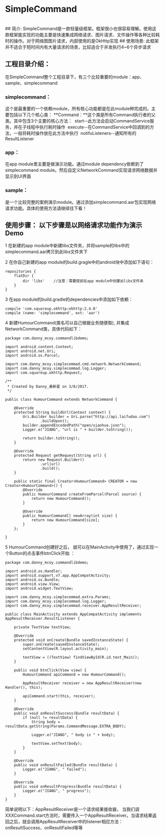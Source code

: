 # SimpleCommand
<br>
## 简介:
SimpleCommand是一款轻量级框架。框架很小也很容易理解。使用这款框架能实现的功能主要是快速集成网络请求、图片请求、文件操作等各种比较耗时的操作。对于网络图图片请求，内部使用的是OkHttp实现
## 使用场景:
此框架并不适合于短时间内有大量请求的场景，比较适合于并发执行4~6个异步请求

## 工程目录介绍：
在SimpleCommand整个工程目录下，有三个比较重要的module：app、sample、simplecommand
### simplecommand：
这个是最重要的一个依赖module，所有核心功能都是在此module种完成的。主要包括以下几个核心类：
**Command：**这个类是所有Command执行者的父类。其中包含3个主要的核心方法：
  start--此方法会启动CommandService服务，并在子线程中执行耗时操作
  execute--在CommandService中回调到的方法，一般将耗时操作放在此方法中执行
  notifuListeners--通知所有的ResultListener
  
### app：
在app module里主要是做演示功能。通过module dependency依赖到了simplecommand module。然后自定义NetworkCommand实现请求网络数据并显示到UI界面

### sample：
是一个比较完整的案例演示module。通过添加simplecommand.aar包实现网络请求功能。具体的使用方法请继续往下看！

## 使用步骤： 以下步骤是以网络请求功能作为演示Demo
1 在新建的app module中新建libs文件夹，并将sample的libs中的simplecommand.aar拷贝到此libs文件夹下

2 在你自己新建的app module的build.gragle中的android块中添加如下语句：

```
repositories {
    flatDir {
        dir 'libs'    //注意：需要提前在app module中创建出libs文件夹
    }
}
```

3 在app module的build.gradle的dependencies中添加如下依赖：

```
compile 'com.squareup.okhttp:okhttp:2.4.0'
compile (name: 'simplecommand', ext: 'aar')
```

4 新建HumourCommand(类名可以自己根据业务随便取), 并集成NetworkCommand类，具体代码如下：
```
package com.danny_mcoy.commandlibdemo;

import android.content.Context;
import android.net.Uri;
import android.os.Parcel;

import com.danny_mcoy.simplecommad.cmd.network.NetworkCommand;
import com.danny_mcoy.simplecommad.log.Logger;
import com.squareup.okhttp.Request;

/**
 * Created by Danny_姜新星 on 3/8/2017.
 */

public class HumourCommand extends NetworkCommand {

    @Override
    protected String buildUrl(Context context) {
        Uri.Builder builder = Uri.parse("http://api.laifudao.com")
                .buildUpon();
        builder.appendEncodedPath("open/xiaohua.json");
        Logger.e("JIANG", "url is " + builder.toString());

        return builder.toString();
    }

    @Override
    protected Request getRequest(String url) {
        return new Request.Builder()
                .url(url)
                .build();
    }

    public static final Creator<HumourCommand> CREATOR = new Creator<HumourCommand>() {
        @Override
        public HumourCommand createFromParcel(Parcel source) {
            return new HumourCommand();
        }

        @Override
        public HumourCommand[] newArray(int size) {
            return new HumourCommand[size];
        }
    };

}
```

5 HumourCommand创建好之后， 就可以在MainActivity中使用了，通过实现一个Button的点击事件btnClick开始 ：
```
package com.danny_mcoy.commandlibdemo;

import android.os.Handler;
import android.support.v7.app.AppCompatActivity;
import android.os.Bundle;
import android.view.View;
import android.widget.TextView;

import com.danny_mcoy.simplecommad.extra.Params;
import com.danny_mcoy.simplecommad.log.Logger;
import com.danny_mcoy.simplecommad.receiver.AppResultReceiver;

public class MainActivity extends AppCompatActivity implements AppResultReceiver.ResultListener {

    private TextView textView;

    @Override
    protected void onCreate(Bundle savedInstanceState) {
        super.onCreate(savedInstanceState);
        setContentView(R.layout.activity_main);

        textView = ((TextView) findViewById(R.id.text_Main));
    }

    public void btnClick(View view) {
        HumourCommand apiCommand = new HumourCommand();

        AppResultReceiver receiver = new AppResultReceiver(new Handler(), this);

        apiCommand.start(this, receiver);
    }

    @Override
    public void onResultSuccess(Bundle resultData) {
        if (null != resultData) {
            String body = resultData.getString(Params.CommandMessage.EXTRA_BODY);

            Logger.e("JIANG", " body is " + body);

            textView.setText(body);
        }
    }

    @Override
    public void onResultFailed(Bundle resultData) {
        Logger.e("JIANG", " failed");
    }

    @Override
    public void onResultProgress(Bundle resultData) {
        Logger.e("JIANG", " progress");
    }
}
```
简单说明以下：AppResultReceiver是一个请求结果接收器， 当我们调XXXCommand.start方法时，需要传入一个AppResultReceiver。当请求结果返回之后，就会调用AppResultReceiver中的listener相应方法：onResultSuccess、onResultFailed等等

